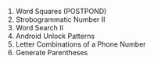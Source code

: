 1. Word Squares (POSTPOND)
2. Strobogrammatic Number II
3. Word Search II
4. Android Unlock Patterns
5. Letter Combinations of a Phone Number
6. Generate Parentheses